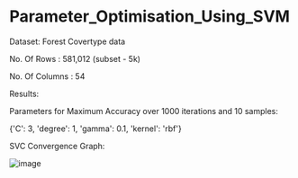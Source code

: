 # Parameter_Optimisation_Using_SVM

Dataset:  Forest Covertype data

No. Of Rows : 581,012 (subset - 5k)


No. Of Columns : 54



Results:


Parameters for Maximum Accuracy over 1000 iterations and 10 samples:


{'C': 3, 'degree': 1, 'gamma': 0.1, 'kernel': 'rbf'}


SVC Convergence Graph:

![image](https://user-images.githubusercontent.com/77571896/233191271-038070bf-04a2-4007-a16d-4d67d6f34d42.png)

